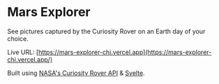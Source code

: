 # Mars Explorer

See pictures captured by the Curiosity Rover on an Earth day of your choice.

Live URL: [https://mars-explorer-chi.vercel.app](https://mars-explorer-chi.vercel.app/)

Built using [NASA's Curiosity Rover API](https://api.nasa.gov/#browseAPI) & [Svelte](https://svelte.dev/).
